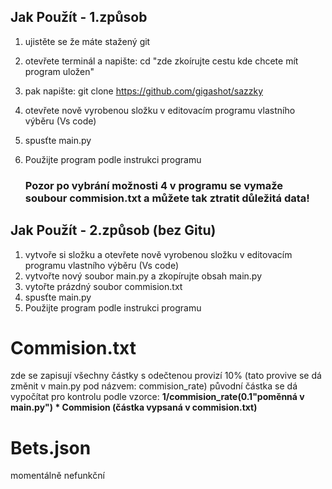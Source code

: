 ## Jak Použít - 1.způsob
1. ujistěte se že máte stažený git
2. otevřete terminál a napište: cd "zde zkoírujte cestu kde chcete mít program uložen"
3. pak napište: git clone https://github.com/gigashot/sazzky
4. otevřete nově vyrobenou složku v editovacím programu vlastního výběru (Vs code)
5. spusťte main.py
6. Použijte program podle instrukci programu

   ### Pozor po vybrání možnosti 4 v programu se vymaže soubour commision.txt a můžete tak ztratit důležitá data!
   
## Jak Použít - 2.způsob (bez Gitu)
1. vytvoře si složku a otevřete nově vyrobenou složku v editovacím programu vlastního výběru (Vs code)
2. vytvořte nový soubor main.py a zkopírujte obsah main.py
3. vytořte prázdný soubor commision.txt
4. spusťte main.py
5. Použijte program podle instrukci programu


# Commision.txt
zde se zapisují všechny částky s odečtenou provizí 10% (tato provive se dá změnit v main.py pod názvem: commision_rate)
původní částka se dá vypočítat pro kontrolu podle vzorce: **1/commision_rate(0.1"poměnná v main.py") * Commision (částka vypsaná v commision.txt)**
# Bets.json
momentálně nefunkční
